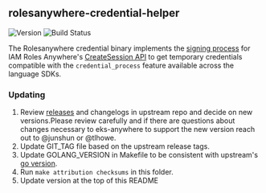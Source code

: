 ## **rolesanywhere-credential-helper**
![Version](https://img.shields.io/badge/version-v1.1.1-blue)
![Build Status](https://codebuild.us-west-2.amazonaws.com/badges?uuid=eyJlbmNyeXB0ZWREYXRhIjoiSlViVU00Vk4wbmtjdmtXTnVURVB6MUcwRktoKzduS0haUUpEeER4R3hKYkUwbUxNNldGS3F3cytyYXJmMllRQUI5b2dWQTJlanhBL1RhMERwS1lSNi9ZPSIsIml2UGFyYW1ldGVyU3BlYyI6IkdhZXIzVXk1b3JLdTFMRTAiLCJtYXRlcmlhbFNldFNlcmlhbCI6MX0%3D&branch=main)

The Rolesanywhere credential binary implements the [signing process](https://docs.aws.amazon.com/rolesanywhere/latest/userguide/authentication-sign-process.html) for IAM Roles Anywhere's [CreateSession API](https://docs.aws.amazon.com/rolesanywhere/latest/userguide/authentication-create-session.html) to get temporary credentials compatible with the `credential_process` feature available across the language SDKs.

### Updating
1. Review [releases](https://github.com/aws/rolesanywhere-credential-helper/releases) and changelogs in upstream repo and decide on new versions.Please review carefully and if there are questions about changes necessary to eks-anywhere to support the new version reach out to @junshun or @tlhowe.
2. Update GIT_TAG file based on the upstream release tags.
3. Update GOLANG_VERSION in Makefile to be consistent with upstream's [go version](https://github.com/aws/rolesanywhere-credential-helper/blob/main/go.mod#L3).
4. Run `make attribution checksums` in this folder.
5. Update version at the top of this README
